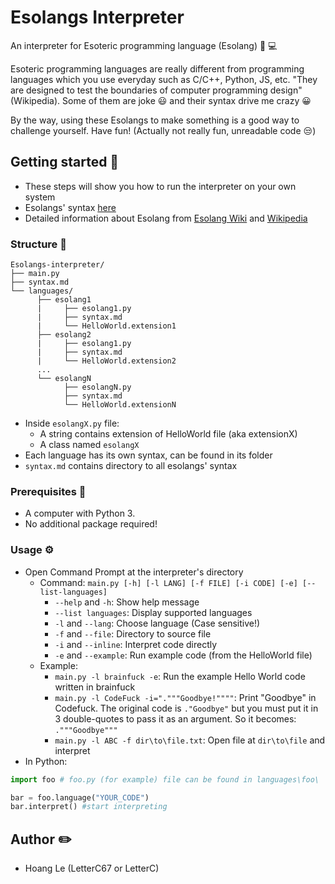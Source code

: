 # Esolangs Interpreter
An interpreter for Esoteric programming language (Esolang) :brain: :computer:

Esoteric programming languages are really different from programming languages which you use everyday such as C/C++, Python, JS, etc. "They are designed to test the boundaries of computer programming design" (Wikipedia). Some of them are joke :smiley: and their syntax drive me crazy :grinning:

By the way, using these Esolangs to make something is a good way to challenge yourself. Have fun! (Actually not really fun, unreadable code :unamused:)

## Getting started :running:
- These steps will show you how to run the interpreter on your own system
- Esolangs' syntax [here](syntax.md)
- Detailed information about Esolang from [Esolang Wiki](https://esolangs.org/wiki/Main_Page) and [Wikipedia](https://en.wikipedia.org/wiki/Esoteric_programming_language)
### Structure :dna:
```
Esolangs-interpreter/
├── main.py
├── syntax.md
└── languages/
      ├── esolang1
      |     ├── esolang1.py
      |     ├── syntax.md
      |     └── HelloWorld.extension1
      ├── esolang2
      |     ├── esolang1.py
      |     ├── syntax.md
      |     └── HelloWorld.extension2
      ...
      └── esolangN
            ├── esolangN.py
            ├── syntax.md
            └── HelloWorld.extensionN
 ```
 - Inside ```esolangX.py``` file:
   + A string contains extension of HelloWorld file (aka extensionX)
   + A class named ```esolangX```
 - Each language has its own syntax, can be found in its folder
 - ```syntax.md``` contains directory to all esolangs' syntax
 
### Prerequisites :wrench:
- A computer with Python 3.
- No additional package required!
### Usage :gear:
- Open Command Prompt at the interpreter's directory
  - Command: ```main.py [-h] [-l LANG] [-f FILE] [-i CODE] [-e] [--list-languages]```
    + ```--help``` and ```-h```: Show help message
    + ```--list languages```: Display supported languages
    + ```-l``` and ```--lang```: Choose language (Case sensitive!)
    + ```-f``` and ```--file```: Directory to source file
    + ```-i``` and ```--inline```: Interpret code directly
    + ```-e``` and ```--example```: Run example code (from the HelloWorld file)
  - Example:
    + ```main.py -l brainfuck -e```: Run the example Hello World code written in brainfuck
    + ```main.py -l CodeFuck -i="."""Goodbye!""""```: Print "Goodbye" in Codefuck. The original code is ```."Goodbye"``` but you must put it in 3 double-quotes to pass it as an argument. So it becomes: ```."""Goodbye"""```
    + ```main.py -l ABC -f dir\to\file.txt```: Open file at ```dir\to\file``` and interpret
- In Python:
```python
import foo # foo.py (for example) file can be found in languages\foo\

bar = foo.language("YOUR_CODE")
bar.interpret() #start interpreting
```
## Author :pencil2:
- Hoang Le (LetterC67 or LetterC)
